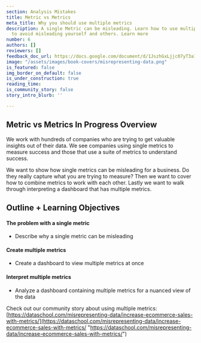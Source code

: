 ```yaml
---
section: Analysis Mistakes
title: Metric vs Metrics
meta_title: Why you should use multiple metrics
description: A single Metric can be misleading. Learn how to use multiple Metrics
  to avoid misleading yourself and others. Learn more
number: 6
authors: []
reviewers: []
feedback_doc_url: https://docs.google.com/document/d/1JszhGxLjjc07yT3a1bCA8ci1fp8xScC-2BF1kvoFHLM/edit?usp=sharing
image: "/assets/images/book-covers/misrepresenting-data.png"
is_featured: false
img_border_on_default: false
is_under_construction: true
reading_time: 
is_community_story: false
story_intro_blurb: ''

---
```

## Metric vs Metrics In Progress Overview

We work with hundreds of companies who are trying to get valuable insights out of their data. We see companies using single metrics to measure success and those that use a suite of metrics to understand success.

We want to show how single metrics can be misleading for a business. Do they really capture what you are trying to measure? Then we want to cover how to combine metrics to work with each other. Lastly we want to walk through interpreting a dashboard that has multiple metrics.

## Outline + Learning Objectives

#### The problem with a single metric

* Describe why a single metric can be misleading

#### Create multiple metrics

* Create a dashboard to view multiple metrics at once

#### Interpret multiple metrics

* Analyze a dashboard containing multiple metrics for a nuanced view of the data

Check out our community story about using multiple metrics: [https://dataschool.com/misrepresenting-data/increase-ecommerce-sales-with-metrics/](https://dataschool.com/misrepresenting-data/increase-ecommerce-sales-with-metrics/ "https://dataschool.com/misrepresenting-data/increase-ecommerce-sales-with-metrics/")